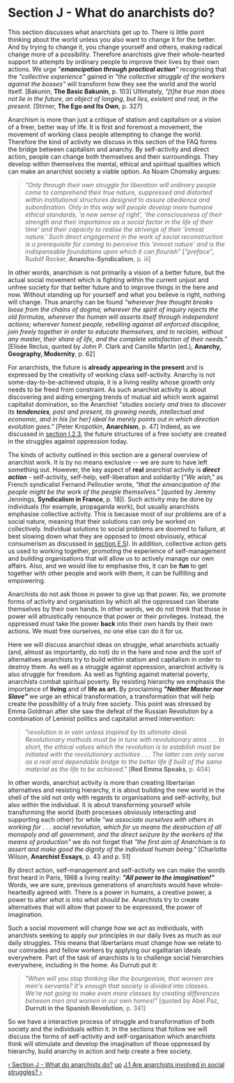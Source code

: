 # Section J - What do anarchists do?

This section discusses what anarchists get up to. There is little point
thinking about the world unless you also want to change it for the better. And
by trying to change it, you change yourself and others, making radical change
more of a possibility. Therefore anarchists give their whole-hearted support
to attempts by ordinary people to improve their lives by their own actions. We
urge _"**emancipation through practical action**"_ recognising that the
_"collective experience"_ gained in _"the collective struggle of the workers
against the bosses"_ will transform how they see the world and the world
itself. [Bakunin, **The Basic Bakunin**, p. 103] Ultimately, _"[t]he true man
does not lie in the future, an object of longing, but lies, existent and real,
in the present._ [Stirner, **The Ego and Its Own**, p. 327]

Anarchism is more than just a critique of statism and capitalism or a vision
of a freer, better way of life. It is first and foremost a movement, the
movement of working class people attempting to change the world. Therefore the
kind of activity we discuss in this section of the FAQ forms the bridge
between capitalism and anarchy. By self-activity and direct action, people can
change both themselves and their surroundings. They develop within themselves
the mental, ethical and spiritual qualities which can make an anarchist
society a viable option. As Noam Chomsky argues:

> _"Only through their own struggle for liberation will ordinary people come
to comprehend their true nature, suppressed and distorted within institutional
structures designed to assure obedience and subordination. Only in this way
will people develop more humane ethical standards, 'a new sense of right',
'the consciousness of their strength and their importance as a social factor
in the life of their time' and their capacity to realise the strivings of
their 'inmost nature.' Such direct engagement in the work of social
reconstruction is a prerequisite for coming to perceive this 'inmost nature'
and is the indispensable foundations upon which it can flourish"_
[_"preface"_, Rudolf Rocker, **Anarcho-Syndicalism**, p. iii]

In other words, anarchism is not primarily a vision of a better future, but
the actual social movement which is fighting within the current unjust and
unfree society for that better future and to improve things in the here and
now. Without standing up for yourself and what you believe is right, nothing
will change. Thus anarchy can be found _"wherever free thought breaks loose
from the chains of dogma; wherever the spirit of inquiry rejects the old
formulas, wherever the human will asserts itself through independent actions;
wherever honest people, rebelling against all enforced discipline, join freely
together in order to educate themselves, and to reclaim, without any master,
their share of life, and the complete satisfaction of their needs."_ [Elisée
Reclus, quoted by John P. Clark and Camille Martin (ed.), **Anarchy,
Geography, Modernity**, p. 62]

For anarchists, the future is **already appearing in the present** and is
expressed by the creativity of working class self-activity. Anarchy is not
some-day-to-be-achieved utopia, it is a living reality whose growth only needs
to be freed from constraint. As such anarchist activity is about discovering
and aiding emerging trends of mutual aid which work against capitalist
domination, so the Anarchist _"studies society and tries to discover its
**tendencies**, past and present, its growing needs, intellectual and
economic, and in his [or her] ideal he merely points out in which direction
evolution goes."_ [Peter Kropotkin, **Anarchism**, p. 47] Indeed, as we
discussed in [section I.2.3](secI2.md#seci23), the future structures of a
free society are created in the struggles against oppression today.

The kinds of activity outlined in this section are a general overview of
anarchist work. It is by no means exclusive -- we are sure to have left
something out. However, the key aspect of **real** anarchist activity is
**_direct action_** \- self-activity, self-help, self-liberation and
solidarity (_"We wish,"_ as French syndicalist Fernand Pelloutier wrote,
_"that the emancipation of the people might be the work of the people
themselves."_ [quoted by Jeremy Jennings, **Syndicalism in France**, p. 18]).
Such activity may be done by individuals (for example, propaganda work), but
usually anarchists emphasise collective activity. This is because most of our
problems are of a social nature, meaning that their solutions can only be
worked on collectively. Individual solutions to social problems are doomed to
failure, at best slowing down what they are opposed to (most obviously,
ethical consumerism as discussed in [section E.5](secE5.md)). In addition,
collective action gets us used to working together, promoting the experience
of self-management and building organisations that will allow us to actively
manage our own affairs. Also, and we would like to emphasise this, it can be
**fun** to get together with other people and work with them, it can be
fulfilling and empowering.

Anarchists do not ask those in power to give up that power. No, we promote
forms of activity and organisation by which all the oppressed can liberate
themselves by their own hands. In other words, we do not think that those in
power will altruistically renounce that power or their privileges. Instead,
the oppressed must take the power **back** into their own hands by their own
actions. We must free ourselves, no one else can do it for us.

Here we will discuss anarchist ideas on struggle, what anarchists actually
(and, almost as importantly, do not) do in the here and now and the sort of
alternatives anarchists try to build within statism and capitalism in order to
destroy them. As well as a struggle against oppression, anarchist activity is
also struggle for freedom. As well as fighting against material poverty,
anarchists combat spiritual poverty. By resisting hierarchy we emphasis the
importance of **living** and of **life as art.** By proclaiming **_"Neither
Master nor Slave"_** we urge an ethical transformation, a transformation that
will help create the possibility of a truly free society. This point was
stressed by Emma Goldman after she saw the defeat of the Russian Revolution by
a combination of Leninist politics and capitalist armed intervention:

> _"revolution is in vain unless inspired by its ultimate ideal. Revolutionary
methods must be in tune with revolutionary aims . . . In short, the ethical
values which the revolution is to establish must be initiated with the
revolutionary activities . . . The latter can only serve as a real and
dependable bridge to the better life if built of the same material as the life
to be achieved."_ [**Red Emma Speaks**, p. 404]

In other words, anarchist activity is more than creating libertarian
alternatives and resisting hierarchy, it is about building the new world in
the shell of the old not only with regards to organisations and self-activity,
but also within the individual. It is about transforming yourself while
transforming the world (both processes obviously interacting and supporting
each other) for while _"we associate ourselves with others in working for . .
. social revolution, which for us means the destruction of all monopoly and
all government, and the direct seizure by the workers of the means of
production"_ we do not forget that _"the first aim of Anarchism is to assert
and make good the dignity of the individual human being."_ [Charlotte Wilson,
**Anarchist Essays**, p. 43 and p. 51]

By direct action, self-management and self-activity we can make the words
first heard in Paris, 1968 a living reality: **_"All power to the
imagination!"_** Words, we are sure, previous generations of anarchists would
have whole-heartedly agreed with. There is a power in humans, a creative
power, a power to alter _what is_ into _what should be_. Anarchists try to
create alternatives that will allow that power to be expressed, the power of
imagination.

Such a social movement will change how we act as individuals, with anarchists
seeking to apply our principles in our daily lives as much as our daily
struggles. This means that libertarians must change how we relate to our
comrades and fellow workers by applying our egalitarian ideals everywhere.
Part of the task of anarchists is to challenge social hierarchies everywhere,
including in the home. As Durruti put it:

> _"When will you stop thinking like the bourgeoisie, that women are men's
servants? It's enough that society is divided into classes. We're not going to
make even more classes by creating differences between men and women in our
own homes!"_ [quoted by Abel Paz, **Durruti in the Spanish Revolution**, p.
341]

So we have a interactive process of struggle and transformation of both
society and the individuals within it. In the sections that follow we will
discuss the forms of self-activity and self-organisation which anarchists
think will stimulate and develop the imagination of those oppressed by
hierarchy, build anarchy in action and help create a free society.

[‹ Section J - What do anarchists do?](secJcon.md "Go to previous page" )
[up](secJcon.md "Go to parent page" ) [J.1 Are anarchists involved in social
struggles? ›](secJ1.md "Go to next page" )

